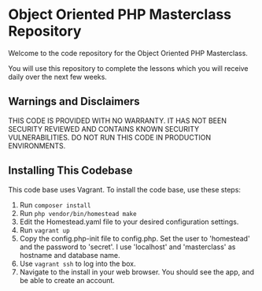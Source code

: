 # Object Oriented PHP Masterclass Repository

Welcome to the code repository for the Object Oriented PHP Masterclass.

You will use this repository to complete the lessons which you will receive daily over the next few weeks.

Warnings and Disclaimers
------------------------

THIS CODE IS PROVIDED WITH NO WARRANTY. IT HAS NOT BEEN SECURITY REVIEWED AND CONTAINS KNOWN SECURITY VULNERABILITIES. DO NOT RUN THIS CODE IN PRODUCTION ENVIRONMENTS.

Installing This Codebase
------------------------

This code base uses Vagrant. To install the code base, use these steps:

1. Run `composer install`
2. Run `php vendor/bin/homestead make`
3. Edit the Homestead.yaml file to your desired configuration settings.
4. Run `vagrant up`
5. Copy the config.php-init file to config.php. Set the user to 'homestead' and the password to 'secret'. I use 'localhost' and 'masterclass' as hostname and database name.
6. Use `vagrant ssh` to log into the box.
7. Navigate to the install in your web browser. You should see the app, and be able to create an account.
